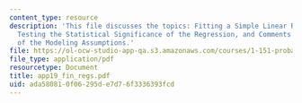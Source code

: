 ```yaml
---
content_type: resource
description: 'This file discusses the topics: Fitting a Simple Linear Regression Model,
  Testing the Statistical Significance of the Regression, and Comments on the Appropriateness
  of the Modeling Assumptions.'
file: https://ol-ocw-studio-app-qa.s3.amazonaws.com/courses/1-151-probability-and-statistics-in-engineering-spring-2005/ada580810f06295de7d76f3336393fcd_app19_fin_regs.pdf
file_type: application/pdf
resourcetype: Document
title: app19_fin_regs.pdf
uid: ada58081-0f06-295d-e7d7-6f3336393fcd
---
```

